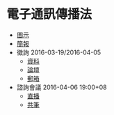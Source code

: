 # 電子通訊傳播法

* [圖示](DC-telecommunication.png)
* [簡報](https://www.slideshare.net/vtaiwan/15-58638979)
* 徵詢 2016-03-19/2016-04-05
    * [資料](https://g0v.github.io/DC-telecommunication-gitbook)
    * [論壇](https://talk.vtaiwan.tw/c/DC-telecommunication)
    * [郵箱](mailto:replies+telecommunication@vtaiwan.tw)
* 諮詢會議 2016-04-06 19:00+08
    * [直播](https://livehouse.in/channel/vtaiwan)
    * [共筆](https://hackpad.com/JFTKX4Y50j0)
